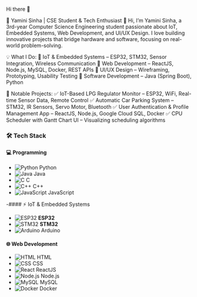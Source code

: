 Hi there 👋

🚀 Yamini Sinha | CSE Student & Tech Enthusiast
👋 Hi, I’m Yamini Sinha, a 3rd-year Computer Science Engineering student passionate about IoT, Embedded Systems, Web Development, and UI/UX Design. I love building innovative projects that bridge hardware and software, focusing on real-world problem-solving.

💡 What I Do:
🔹 IoT & Embedded Systems – ESP32, STM32, Sensor Integration, Wireless Communication
🔹 Web Development – ReactJS, Node.js, MySQL, Docker, REST APIs
🔹 UI/UX Design – Wireframing, Prototyping, Usability Testing
🔹 Software Development – Java (Spring Boot), Python

📌 Notable Projects:
✅ IoT-Based LPG Regulator Monitor – ESP32, WiFi, Real-time Sensor Data, Remote Control
✅ Automatic Car Parking System – STM32, IR Sensors, Servo Motor, Bluetooth
✅ User Authentication & Profile Management App – ReactJS, Node.js, Google Cloud SQL, Docker
✅ CPU Scheduler with Gantt Chart UI – Visualizing scheduling algorithms


### 🛠️ Tech Stack  

#### 💻 Programming  
- ![Python](https://img.icons8.com/color/30/000000/python.png) Python  
- ![Java](https://img.icons8.com/color/30/000000/java-coffee-cup-logo.png) Java  
- ![C](https://img.icons8.com/color/30/000000/c-programming.png) C  
- ![C++](https://img.icons8.com/color/30/000000/c-plus-plus-logo.png) C++  
- ![JavaScript](https://img.icons8.com/color/30/000000/javascript.png) JavaScript  

-#### ⚡ IoT & Embedded Systems  
- ![ESP32](https://upload.wikimedia.org/wikipedia/commons/thumb/7/75/ESP-WROOM-32_.jpg/120px-ESP-WROOM-32_.jpg) **ESP32**  
- ![STM32](https://upload.wikimedia.org/wikipedia/commons/thumb/3/32/STM32F103.jpg/120px-STM32F103.jpg) **STM32**  
- ![Arduino](https://img.icons8.com/color/30/000000/arduino.png) Arduino  

#### 🌐 Web Development  
- ![HTML](https://img.icons8.com/color/30/000000/html-5.png) HTML  
- ![CSS](https://img.icons8.com/color/30/000000/css3.png) CSS  
- ![React](https://img.icons8.com/officel/30/000000/react.png) ReactJS  
- ![Node.js](https://img.icons8.com/color/30/000000/nodejs.png) Node.js  
- ![MySQL](https://img.icons8.com/color/30/000000/mysql-logo.png) MySQL  
- ![Docker](https://img.icons8.com/color/30/000000/docker.png) Docker  


